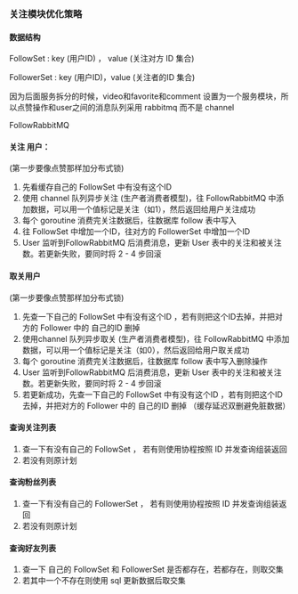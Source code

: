 ### 关注模块优化策略

#### 数据结构

 FollowSet : key (用户ID) ， value (关注对方 ID 集合)

 FollowerSet : key (用户ID)，value (关注者的ID 集合)

因为后面服务拆分的时候，video和favorite和comment 设置为一个服务模块，所以点赞操作和user之间的消息队列采用 rabbitmq 而不是 channel 

FollowRabbitMQ 

#### 关注 用户：

(第一步要像点赞那样加分布式锁)

1. 先看缓存自己的 FollowSet 中有没有这个ID
2. 使用 channel  队列异步关注 (生产者消费者模型)，往 FollowRabbitMQ 中添加数据，可以用一个值标记是关注（如1），然后返回给用户关注成功
3. 每个 goroutine 消费完关注数据后，往数据库 follow 表中写入
4. 往 FollowSet 中增加一个ID，往对方的 FollowerSet 中增加一个ID
5. User 监听到FollowRabbitMQ 后消费消息，更新 User 表中的关注和被关注数。若更新失败，要同时将 2 - 4 步回滚

#### 取关用户

(第一步要像点赞那样加分布式锁)

1. 先查一下自己的 FollowSet 中有没有这个ID ，若有则把这个ID去掉，并把对方的 Follower 中的 自己的ID 删掉
2. 使用channel 队列异步取关 (生产者消费者模型)，往 FollowRabbitMQ 中添加数据，可以用一个值标记是关注（如0），然后返回给用户取关成功
3. 每个 goroutine 消费完关注数据后，往数据库 follow 表中写入删除操作
4. User 监听到FollowRabbitMQ 后消费消息，更新 User 表中的关注和被关注数。若更新失败，要同时将 2 - 4 步回滚
5. 若更新成功，先查一下自己的 FollowSet 中有没有这个ID ，若有则把这个ID去掉，并把对方的 Follower 中的 自己的ID 删掉 （缓存延迟双删避免脏数据）

#### 查询关注列表 

1. 查一下有没有自己的 FollowSet ， 若有则使用协程按照 ID 并发查询组装返回 
2. 若没有则原计划

####  查询粉丝列表

1. 查一下有没有自己的 FollowerSet ， 若有则使用协程按照 ID 并发查询组装返回 
2. 若没有则原计划

#### 查询好友列表

1. 查一下 自己的 FollowSet 和 FollowerSet 是否都存在，若都存在，则取交集
2. 若其中一个不存在则使用 sql 更新数据后取交集

